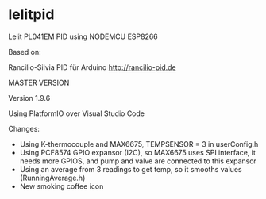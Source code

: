 # lelitpid

Lelit PL041EM PID using NODEMCU ESP8266

Based on:

Rancilio-Silvia PID für Arduino http://rancilio-pid.de

MASTER VERSION

Version 1.9.6

Using PlatformIO over Visual Studio Code

Changes:

* Using K-thermocouple and MAX6675, TEMPSENSOR = 3 in userConfig.h
* Using PCF8574 GPIO expansor (I2C), so MAX6675 uses SPI interface, it needs more GPIOS, and pump and valve are connected to this expansor
* Using an average from 3 readings to get temp, so it smooths values (RunningAverage.h)
* New smoking coffee icon